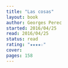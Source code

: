 ```yaml
---
title: "Las cosas"
layout: book
author: Georges Perec
started: 2016/04/25
read: 2016/04/25
status: read
rating: "★★★★☆"
cover: 
pages: 158
---
```

